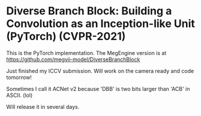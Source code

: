 # Diverse Branch Block: Building a Convolution as an Inception-like Unit (PyTorch) (CVPR-2021)

This is the PyTorch implementation. The MegEngine version is at https://github.com/megvii-model/DiverseBranchBlock

Just finished my ICCV submission. Will work on the camera ready and code tomorrow!

Sometimes I call it ACNet v2 because 'DBB' is two bits larger than 'ACB' in ASCII. (lol)

Will release it in several days.
